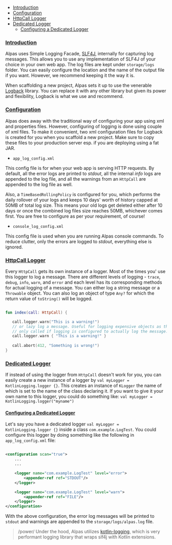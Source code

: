 - [Introduction](#introduction)
- [Configuration](#configuration)
- [HttpCall Logger](#httpcall-logger)
- [Dedicated Logger](#dedicated-logger)
    - [Configuring a Dedicated Logger](#configuring-a-dedicated-logger)

<a name="introduction"></a>
### [Introduction](#introduction)

Alpas uses Simple Logging Facade, [SLF4J](http://www.slf4j.org/), internally for capturing log messages. This allows 
you to use any implementation of SLF4J of your choice in your own web app. The log files are kept under `storage/logs` 
folder. You can easily configure the location and the name of the output file if you want. However, we recommend 
keeping it the way it is.

When scaffolding a new project, Alpas sets it up to use the venerable [Logback](http://logback.qos.ch/) library. 
You can replace it with any other library but given its power and flexibility, Logback is what we use and recommend. 

<a name="configuration"></a>
### [Configuration](#configuration)

Alpas does away with the traditional way of configuring your app using xml and properties files. However, configuring
of logging is done using couple of xml files. To make it convenient, two xml configuration files for Logback
is created for you when you scaffold a new project. Make sure to copy these files to your production server esp. if 
you are deploying using a fat JAR.

<div class="sublist">

- `app_log_config.xml`

This config file is for when your web app is serving HTTP requests. By default, all the error logs are printed 
to *stdout*, all the internal *info* logs are appended to the log file, and all the warnings from an `HttpCall` 
are appended to the log file as well.

Also, a `TimeBasedRollingPolicy` is configured for you, which performs the daily rollover of your logs and keeps 10
days' worth of history capped at 50MB of total log size. This means your old logs get deleted either after 10 days or
once the combined log files size reaches 50MB, whichever comes first. You are free to configure as per your
requirement, of course!

- `console_log_config.xml`

This config file is used when you are running Alpas console commands. To reduce clutter, only the errors are logged 
to *stdout*, everything else is ignored.

</div>

<a name="httpcall-logger"></a>
### [HttpCall Logger](#httpcall-logger)

Every `HttpCall` gets its own instance of a logger. Most of the times you' use this logger to log a message. There are
different levels of logging - `trace`, `debug`, `info`, `warn`, and `error` and each level has its corresponding
methods for actual logging of a message. You can either log a string message or a `Throwable` object. You can also
log an object of type `Any?` for which the return value of `toString()` will be logged.

<span class="line-numbers" data-start="5">

```kotlin

fun index(call: HttpCall) {

   call.logger.warn("This is a warning!")
   // or lazy log a message. Useful for logging expensive objects as they are 
   // only called if logging is configured to actually log the message.
   call.logger.warn { "This is a warning!" }
    
   call.abort(412, "Something is wrong!")
}

```

</span>

<a name="dedicated-logger"></a>
### [Dedicated Logger](#dedicated-logger)

If instead of using the logger from `HttpCall` doesn't work for you, you can easily create a new instance of a logger
by `val myLogger = KotlinLogging.logger {}`. This creates an instance of `KLogger` the name of which is set to the name
of the class declaring it. If you want to give it your own name to this logger, you could do something like:
`val myLogger = KotlinLogging.logger("myname")`

<a name="configuring-a-dedicated-logger"></a>
#### [Configuring a Dedicated Logger](#configuring-a-dedicated-logger)

Let's say you have a dedicated logger `val myLogger = KotlinLogging.logger {}` inside a class `com.example.LogTest`. 
You could configure this logger by doing something like the following in `app_log_config.xml` file:

```xml

<configuration scan="true">
    ...
    ...

    <logger name="com.example.LogTest" level="error">
        <appender-ref ref="STDOUT"/>
    </logger>

    <logger name="com.example.LogTest" level="warn">
        <appender-ref ref="FILE"/>
    </logger>
</configuration>

```

With the above configuration, the error log messages will be printed to `stdout` and warnings are appended to the
`storage/logs/alpas.log` file.

> /power/ <span>Under the hood, Alpas utilizes [kotlin-logging](https://github.com/MicroUtils/kotlin-logging), which
> is very performant logging library that wraps slf4j with Kotlin extensions. 

